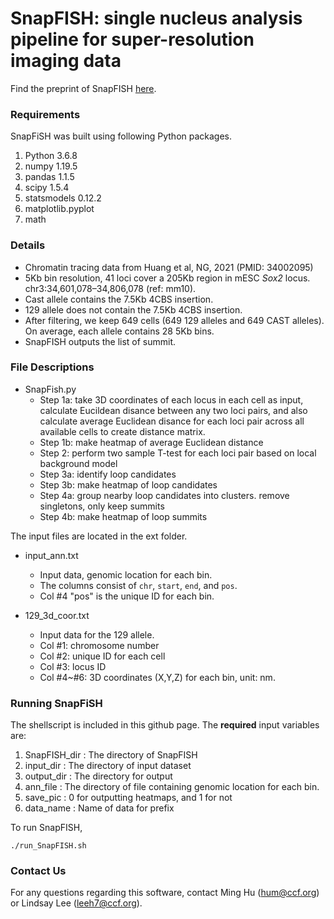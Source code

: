 # SnapFISH: single nucleus analysis pipeline for super-resolution imaging data

Find the preprint of SnapFISH [here](https://www.biorxiv.org/content/10.1101/2022.12.16.520793v1).

### Requirements
SnapFiSH was built using following Python packages.

1. Python 3.6.8
2. numpy 1.19.5
3. pandas 1.1.5
5. scipy 1.5.4
6. statsmodels 0.12.2
7. matplotlib.pyplot
8. math


### Details

- Chromatin tracing data from Huang et al, NG, 2021 (PMID: 34002095)
- 5Kb bin resolution, 41 loci cover a 205Kb region in mESC *Sox2* locus. chr3:34,601,078–34,806,078 (ref: mm10).
- Cast allele contains the 7.5Kb 4CBS insertion.
- 129 allele does not contain the 7.5Kb 4CBS insertion. 
- After filtering, we keep 649 cells (649 129 alleles and 649 CAST alleles). On average, each allele contains 28 5Kb bins.
- SnapFISH outputs the list of summit. 

### File Descriptions

* SnapFish.py       
  * Step 1a: take 3D coordinates of each locus in each cell as input, calculate Eucildean disance between any two loci pairs, and also calculate average Euclidean disance for each loci pair across all available cells to create distance matrix.          
  * Step 1b: make heatmap of average Euclidean distance                       
  * Step 2: perform two sample T-test for each loci pair based on local background model               
  * Step 3a: identify loop candidates        
  * Step 3b: make heatmap of loop candidates               
  * Step 4a: group nearby loop candidates into clusters. remove singletons, only keep summits              
  * Step 4b: make heatmap of loop summits
  
The input files are located in the ext folder.

* input_ann.txt 
  * Input data, genomic location for each bin. 
  * The columns consist of `chr`, `start`, `end`, and `pos`.
  * Col #4 "pos" is the unique ID for each bin.

* 129_3d_coor.txt
  * Input data for the 129 allele. 
  * Col #1: chromosome number
  * Col #2: unique ID for each cell
  * Col #3: locus ID
  * Col #4~#6: 3D coordinates (X,Y,Z) for each bin, unit: nm.



### Running SnapFiSH

The shellscript is included in this github page. The **required** input variables are:

1. SnapFISH_dir : The directory of SnapFISH
2. input_dir : The directory of input dataset
3. output_dir : The directory for output
4. ann_file : The directory of file containing genomic location for each bin.
5. save_pic : 0 for outputting heatmaps, and 1 for not
6. data_name : Name of data for prefix

To run SnapFISH,
```
./run_SnapFISH.sh
```


### Contact Us
For any questions regarding this software, contact Ming Hu (hum@ccf.org) or Lindsay Lee (leeh7@ccf.org).
